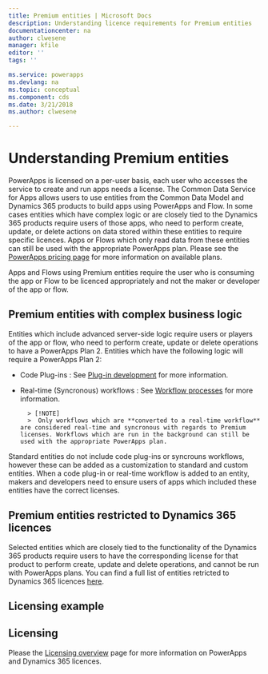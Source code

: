 ```yaml
---
title: Premium entities | Microsoft Docs
description: Understanding licence requirements for Premium entities
documentationcenter: na
author: clwesene
manager: kfile
editor: ''
tags: ''

ms.service: powerapps
ms.devlang: na
ms.topic: conceptual
ms.component: cds
ms.date: 3/21/2018
ms.author: clwesene

---
```

# Understanding Premium entities

PowerApps is licensed on a per-user basis, each user who accesses the service to create and run apps needs a license. The Common Data Service for Apps allows users to use entities from the Common Data Model and Dynamics 365 products to build apps using PowerApps and Flow. In some cases entities which have complex logic or are closely tied to the Dynamics 365 products require users of those apps, who need to perform create, update, or delete actions on data stored within these entities to require specific licences. Apps or Flows which only read data from these entities can still be used with the appropriate PowerApps plan. Please see the [PowerApps pricing page](https://powerapps.microsoft.com/pricing) for more information on available plans.

Apps and Flows using Premium entities require the user who is consuming the app or Flow to be licenced appropriately and not the maker or developer of the app or flow.

## Premium entities with complex business logic

Entities which include advanced server-side logic require users or players of the app or flow, who need to perform create, update or delete operations to have a PowerApps Plan 2. Entities which have the following logic will require a PowerApps Plan 2:

- Code Plug-ins : See [Plug-in development](https://msdn.microsoft.com/library/gg328490.aspx) for more information.
- Real-time (Syncronous) workflows : See [Workflow processes](https://docs.microsoft.com/dynamics365/customer-engagement/customize/workflow-processes) for more information.

        > [!NOTE]
        >  Only workflows which are **converted to a real-time workflow** are considered real-time and syncronous with regards to Premium licenses. Workflows which are run in the background can still be used with the appropriate PowerApps plan.


Standard entities do not include code plug-ins or syncrouns workflows, however these can be added as a customization to standard and custom entities. When a code plug-in or real-time workflow is added to an entity, makers and developers need to ensure users of apps which included these entities have the correct licenses.

## Premium entities restricted to Dynamics 365 licences

Selected entities which are closely tied to the functionality of the Dynamics 365 products require users to have the corresponding license for that product to perform create, update and delete operations, and cannot be run with PowerApps plans. You can find a full list of entities retricted to Dynamics 365 licences [here](data-platform-premium-entities.md).

## Licensing example



## Licensing

Please the [Licensing overview](../../administrator/pricing-billing-skus.md) page for more information on PowerApps and Dynamics 365 licences.
